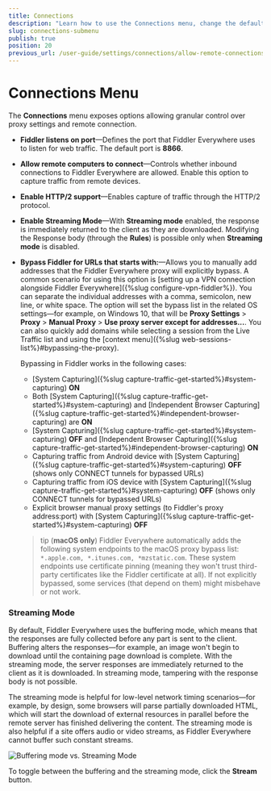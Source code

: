 ```yaml
---
title: Connections
description: "Learn how to use the Connections menu, change the default proxy port, and allow remote connections in the Fiddler Everywhere web-debugging HTTP-proxy client."
slug: connections-submenu
publish: true
position: 20
previous_url: /user-guide/settings/connections/allow-remote-connections
---
```


# Connections Menu

The **Connections** menu exposes options allowing granular control over proxy settings and remote connection.

- **Fiddler listens on port**&mdash;Defines the port that Fiddler Everywhere uses to listen for web traffic. The default port is **8866**.

- **Allow remote computers to connect**&mdash;Controls whether inbound connections to Fiddler Everywhere are allowed. Enable this option to capture traffic from remote devices.

- **Enable HTTP/2 support**&mdash;Enables capture of traffic through the HTTP/2 protocol. 

- **Enable Streaming Mode**&mdash;With **Streaming mode** enabled, the response is immediately returned to the client as they are downloaded. Modifying the Response body (through the **Rules**) is possible only when **Streaming mode** is disabled.

- **Bypass Fiddler for URLs that starts with:**&mdash;Allows you to manually add addresses that the Fiddler Everywhere proxy will explicitly bypass.
    A common scenario for using this option is [setting up a VPN connection alongside Fiddler Everywhere]({%slug configure-vpn-fiddler%}). You can separate the individual addresses with a comma, semicolon, new line, or white space. The option will set the bypass list in the related OS settings&mdash;for example, on Windows 10, that will be **Proxy Settings** > **Proxy** > **Manual Proxy** > **Use proxy server except for addresses...**. You can also quickly add domains while selecting a session from the Live Traffic list and using the [context menu]({%slug web-sessions-list%}#bypassing-the-proxy).

    Bypassing in Fiddler works in the following cases:

    - [System Capturing]({%slug capture-traffic-get-started%}#system-capturing) **ON**
    - Both [System Capturing]({%slug capture-traffic-get-started%}#system-capturing) and [Independent Browser Capturing]({%slug capture-traffic-get-started%}#independent-browser-capturing) are **ON**
    - [System Capturing]({%slug capture-traffic-get-started%}#system-capturing) **OFF** and [Independent Browser Capturing]({%slug capture-traffic-get-started%}#independent-browser-capturing) **ON**
    - Capturing traffic from Android device with [System Capturing]({%slug capture-traffic-get-started%}#system-capturing) **OFF** (shows only CONNECT tunnels for bypassed URLs)
    - Capturing traffic from iOS device with [System Capturing]({%slug capture-traffic-get-started%}#system-capturing) **OFF** (shows only CONNECT tunnels for bypassed URLs)
    - Explicit browser manual proxy settings (to Fiddler's proxy address:port) with [System Capturing]({%slug capture-traffic-get-started%}#system-capturing) **OFF**

    >tip (**macOS only**) Fiddler Everywhere automatically adds the following system endpoints to the macOS proxy bypass list: `*.apple.com, *.itunes.com, *mzstatic.com`. These system endpoints use certificate pinning (meaning they won't trust third-party certificates like the Fiddler certificate at all). If not explicitly bypassed, some services (that depend on them) might misbehave or not work.



### Streaming Mode

By default, Fiddler Everywhere uses the buffering mode, which means that the responses are fully collected before any part is sent to the client. Buffering alters the responses&mdash;for example, an image won't begin to download until the containing page download is complete. With the streaming mode, the server responses are immediately returned to the client as it is downloaded. In streaming mode, tampering with the response body is not possible.

The streaming mode is helpful for low-level network timing scenarios&mdash;for example, by design, some browsers will parse partially downloaded HTML, which will start the download of external resources in parallel before the remote server has finished delivering the content. The streaming mode is also helpful if a site offers audio or video streams, as Fiddler Everywhere cannot buffer such constant streams.

![Buffering mode vs. Streaming Mode](../../images/livetraffic/websessions/websessions-toolbar-streaming-mode.png)

To toggle between the buffering and the streaming mode, click the **Stream** button.